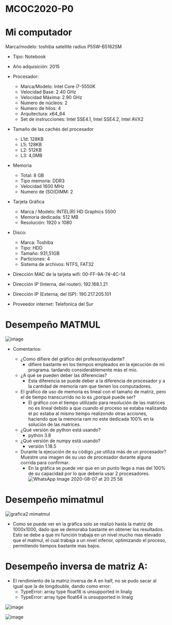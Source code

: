 # MCOC2020-P0

# Mi computador

 Marca/modelo: toshiba satellite radius P55W-B5162SM
* Tipo: Notebook
* Año adquisición: 2015
* Procesador:
  * Marca/Modelo: Intel Core i7-5550K
  * Velocidad Base: 2.40 GHz
  * Velocidad Máxima: 2.90 GHz
  * Numero de núcleos: 2 
  * Numero de hilos: 4
  * Arquitectura: x64_64
  * Set de instrucciones: Intel SSE4.1, Intel SSE4.2, Intel AVX2
* Tamaño de las cachés del procesador
  * L1d: 128KB
  * L1i: 128KB
  * L2: 512KB
  * L3: 4,0MB
* Memoria 
  * Total: 8 GB
  * Tipo memoria: DDR3
  * Velocidad 1600 MHz
  * Numero de (SO)DIMM: 2
* Tarjeta Gráfica
  * Marca / Modelo: INTEL(R) HD Graphics 5500
  * Memoria dedicada: 512 MB
  * Resolución: 1920 x 1080
* Disco: 
  * Marca: Toshiba
  * Tipo: HDD
  * Tamaño: 931,51GB
  * Particiones: 4
  * Sistema de archivos: NTFS, FAT32

* Dirección MAC de la tarjeta wifi:  00-FF-9A-74-4C-14 
* Dirección IP (Interna, del router): 192.168.1.21
* Dirección IP (Externa, del ISP): 190.217.205.101
* Proveedor internet: Telefonica del Sur

# Desempeño MATMUL
 
 ![image](https://user-images.githubusercontent.com/69158551/89689590-b59e3e80-d8d2-11ea-89e7-a76008cb0457.png)

  * Comentarios:
 
    * ¿Como difiere del gráfico del profesor/ayudante?
      * difiere bastante en los tiempos empleados en la ejecución de mi programa. tardando considerablemente más el mio.
    * ¿A qué se pueden deber las diferencias?
      * Esta diferencia se puede deber a la diferencia de procesador y a la cantidad de memoria ram que tienen los computadores.
    * El gráfico de uso de memoria es lineal con el tamaño de matriz, pero el de tiempo transcurrido no lo es ¿porqué puede ser?
      * El gráfico con el tiempo utilizado para resolución de las matrices no es lineal debido a que cuando el proceso se estaba realizando el pc estaba al mismo tiempo realizondo otras acciones, haciendo que la memoria ram no este dedicada 100% en la solución de las matrices.
    * ¿Qué versión de python está usando?
      * python 3.8
    * ¿Qué versión de numpy está usando?
      * versión 1.18.5
    * Durante la ejecución de su código ¿se utiliza más de un procesador? Muestre una imagen de su uso de procesador durante alguna corrida para confirmar. 
      * En la gráfica se puede ver que en un punto llega a mas del 100% de su capacidad por lo que debería usar 2 procesadores.
 ![WhatsApp Image 2020-08-07 at 20 25 58](https://user-images.githubusercontent.com/69158551/89698201-efc90980-d8ed-11ea-899e-514e7952712c.jpeg)
      
# Desempeño mimatmul

![grafica2 mimatmul](https://user-images.githubusercontent.com/69158551/89828612-453c2b00-db27-11ea-9cfb-0dd6fc7377cf.png)
  * Como se puede ver en la gráfica solo se realizó hasta la matriz de 1000x1000, dado que se demoraba bastante en obtener los resultados. Esto se debe a que mi función trabaja en un nivel mucho mas elevado que el matmul, el cual trabaja a un nivel inferior, optimizando el proceso, permitiendo tiempos bastante mas bajos.
  
# Desempeño inversa de matriz A:
  * El rendimiento de la matriz inversa de A en half, no se pudo sacar al igual que la de longdouble, dando como error:  
    * TypeError: array type float16 is unsupported in linalg  
    * TypeError: array type float64 is unsupported in linalg 

![image](https://user-images.githubusercontent.com/69158551/90090683-a95f1a80-dcf2-11ea-9e4d-09310c35f9b6.png)

![image](https://user-images.githubusercontent.com/69158551/90090693-aebc6500-dcf2-11ea-9151-513f6bb2402e.png)

